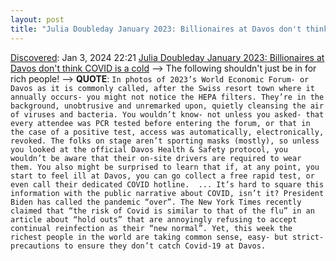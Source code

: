 ```yaml
---
layout: post
title: "Julia Doubleday January 2023: Billionaires at Davos don't think COVID is a cold"
---
```

[Discovered](http://rolandtanglao.com/2020/07/29/p1-blogthis-checkvist-list-links-to-blog/): Jan 3, 2024 22:21 [Julia Doubleday January 2023: Billionaires at Davos don't think COVID is a cold](https://www.thegauntlet.news/p/billionaires-at-davos-dont-think) --> The following shouldn't just be in for rich people! --> **QUOTE**: `In photos of 2023’s World Economic Forum- or Davos as it is commonly called, after the Swiss resort town where it annually occurs- you might not notice the HEPA filters. They’re in the background, unobtrusive and unremarked upon, quietly cleansing the air of viruses and bacteria. You wouldn’t know- not unless you asked- that every attendee was PCR tested before entering the forum, or that in the case of a positive test, access was automatically, electronically, revoked. The folks on stage aren’t sporting masks (mostly), so unless you looked at the official Davos Health & Safety protocol, you wouldn’t be aware that their on-site drivers are required to wear them. You also might be surprised to learn that if, at any point, you start to feel ill at Davos, you can go collect a free rapid test, or even call their dedicated COVID hotline.  ... It’s hard to square this information with the public narrative about COVID, isn’t it? President Biden has called the pandemic “over”. The New York Times recently claimed that “the risk of Covid is similar to that of the flu” in an article about “hold outs” that are annoyingly refusing to accept continual reinfection as their “new normal”. Yet, this week the richest people in the world are taking common sense, easy- but strict- precautions to ensure they don’t catch Covid-19 at Davos. `
